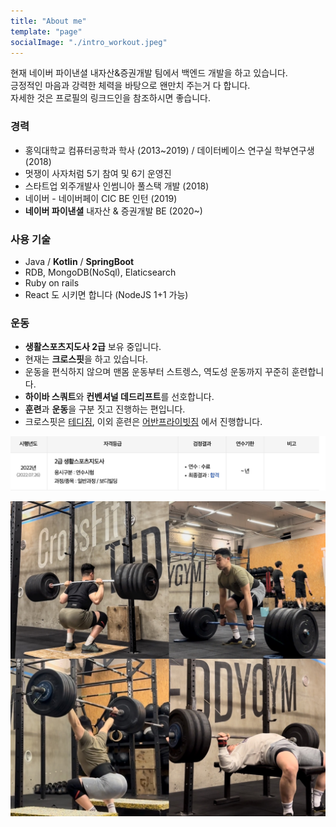 ```yaml
---
title: "About me"
template: "page"
socialImage: "./intro_workout.jpeg"
---
```


현재 네이버 파이낸셜 내자산&증권개발 팀에서 백엔드 개발을 하고 있습니다.  
긍정적인 마음과 강력한 체력을 바탕으로 왠만치 주는거 다 합니다.  
자세한 것은 프로필의 링크드인을 참조하시면 좋습니다.  

### 경력 

- 홍익대학교 컴퓨터공학과 학사 (2013~2019)  / 데이터베이스 연구실 학부연구생 (2018)
- 멋쟁이 사자처럼 5기 참여 및 6기 운영진 
- 스타트업 외주개발사 인썸니아 풀스택 개발 (2018)
- 네이버 - 네이버페이 CIC BE 인턴 (2019)
- **네이버 파이낸셜** 내자산 & 증권개발 BE (2020~)

### 사용 기술 

- Java / **Kotlin** / **SpringBoot**
- RDB, MongoDB(NoSql), Elaticsearch 
- Ruby on rails
- React 도 시키면 합니다 (NodeJS 1+1 가능)

### 운동 

- **생활스포츠지도사 2급** 보유 중입니다.
- 현재는 **크로스핏**을 하고 있습니다.
- 운동을 편식하지 않으며 맨몸 운동부터 스트렝스, 역도성 운동까지 꾸준히 훈련합니다.
- **하이바 스쿼트**와 **컨벤셔널 데드리프트**를 선호합니다.
- **훈련**과 **운동**을 구분 짓고 진행하는 편입니다.
- 크로스핏은 [테디짐](https://www.instagram.com/teddygym/?hl=ko), 이외 훈련은 [어반프라이빗짐](https://urbanprivategym.github.io/) 에서 진행합니다. 

![합격인증](./kspo.png)

![스벤데OHP](./intro_workout.jpeg)
